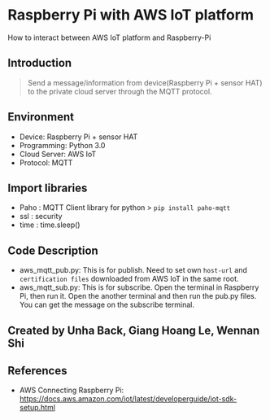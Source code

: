 # Raspberry Pi with AWS IoT platform
How to interact between AWS IoT platform and Raspberry-Pi

## Introduction
> Send a message/information from device(Raspberry Pi + sensor HAT) to the private cloud server through the MQTT protocol.

## Environment
* Device: Raspberry Pi + sensor HAT
* Programming: Python 3.0
* Cloud Server: AWS IoT
* Protocol: MQTT

## Import libraries
* Paho : MQTT Client library for python > `pip install paho-mqtt`
* ssl : security
* time : time.sleep()

## Code Description
* aws_mqtt_pub.py: This is for publish. Need to set own `host-url` and `certification files` downloaded from AWS IoT in the same root.
* aws_mqtt_sub.py: This is for subscribe. Open the terminal in Raspberry Pi, then run it. Open the another terminal and then run the pub.py files. You can get the message on the subscribe terminal.

## Created by Unha Back, Giang Hoang Le, Wennan Shi

## References
* AWS Connecting Raspberry Pi: https://docs.aws.amazon.com/iot/latest/developerguide/iot-sdk-setup.html
